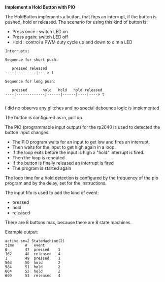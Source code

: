 **Implement a Hold Button with PIO**

The HoldButton implements a button, that fires an interrupt, if the button is pushed, hold or released.
The scenario for using this kind of button is:
- Press once : switch LED on 
- Press again: switch LED off
- Hold  : control a PWM duty cycle up and down to dim a LED

```
Interrupts:

Sequence for short push:

   pressed released
----|---------|----> t

Sequence for long push:

   pressed       hold   hold   hold released
----|-------------|------|------|----|----> t
    
```

I did no observe any glitches and no special debounce logic is implemented

The button is configured as in, pull up.

The PIO (programmable input output) for the rp2040 is used to detected the button input changes:

- The PIO program waits for an input to get low and fires an interrupt.
- Then waits for the input to get high again in a loop.
- If the loop exits before the input is high a "hold" interrupt is fired.
- Then the loop is repeated
- If the button is finally released an interrupt is fired
- The program is started again

The loop time for a hold detection is configured by the frequency of the pio program 
and by the delay, set for the instructions.

The input fifo is used to add the kind of event: 
- pressed
- hold
- released

There are 8 buttons max, because there are 8 state machines.

Example output:

```
active sm=2 StateMachine(2)
time     #   event  
0        47  pressed    1
162      48  released   4
1        49  pressed    1
563      50  hold       2
584      51  hold       2
604      52  hold       2
609      53  released   4
```